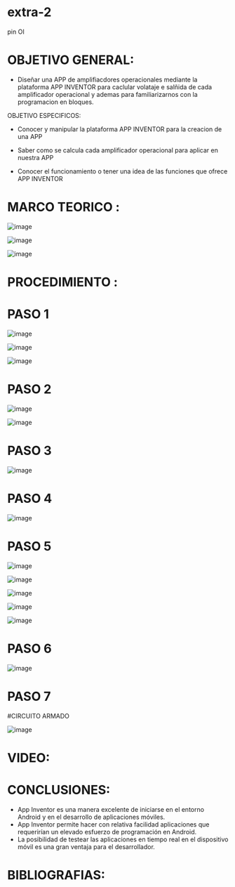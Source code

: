# extra-2
pin OI 

# OBJETIVO GENERAL:

- Diseñar una APP de amplifiacdores operacionales mediante la plataforma APP INVENTOR para caclular volataje e salñida de cada amplificador operacional y ademas para familiarizarnos con la  programacion en bloques.

OBJETIVO ESPECIFICOS:

- Conocer y manipular la plataforma APP INVENTOR para la creacion de una APP

- Saber como se calcula cada amplificador operacional para aplicar en nuestra APP

- Conocer el funcionamiento o tener una idea de las funciones que ofrece APP INVENTOR 

 # MARCO TEORICO :

![image](https://user-images.githubusercontent.com/93900233/156907162-61fb68f2-8906-4c09-bd2b-075aab11f6f4.png)

![image](https://user-images.githubusercontent.com/93900233/156906862-1262c90b-d6d7-4446-bf25-34fb83af0703.png) 

![image](https://user-images.githubusercontent.com/93900233/156907127-9a4a7921-7a19-476a-a1b4-00334d9c677d.png)

 # PROCEDIMIENTO :
 
 # PASO 1

![image](https://user-images.githubusercontent.com/93900233/156907425-b9cdb36f-ad7f-4665-b102-9ad54214d15b.png)

![image](https://user-images.githubusercontent.com/93900233/156907495-b4a0852a-66eb-404b-94a8-164fcb2b0e21.png)

![image](https://user-images.githubusercontent.com/93900233/156907656-abf85a4a-337c-47fd-99c1-47d948b060dd.png)

 # PASO 2

![image](https://user-images.githubusercontent.com/93900233/156907977-1d85b216-b463-4ca0-a5b8-1b5369207050.png)

![image](https://user-images.githubusercontent.com/93900233/156910723-9bcf038a-2118-43fd-9084-a01c3d9dfd9d.png)

 # PASO 3
 
![image](https://user-images.githubusercontent.com/93900233/156910927-2194b965-a063-4039-b3ca-fa18f277e508.png)
  
 # PASO 4
 
![image](https://user-images.githubusercontent.com/93900233/156911183-77660c02-a655-4177-bd88-bbaa97ccdeb1.png)
 
 # PASO 5
 
 ![image](https://user-images.githubusercontent.com/93900233/156911529-150b7e71-0e14-471e-a6fb-8c44718a5231.png)
 
 ![image](https://user-images.githubusercontent.com/93900233/156911591-729b8d04-1ce2-43a1-b656-f2e063ae1c61.png)

![image](https://user-images.githubusercontent.com/93900233/156911650-538fd38d-f445-492a-86c5-d0e972af2eef.png)

 ![image](https://user-images.githubusercontent.com/93900233/156911752-d7382669-9df0-46a6-9253-872fad89ca8b.png)
 
 ![image](https://user-images.githubusercontent.com/93900233/156912025-3ec1da8f-3a30-45db-856c-46950371716f.png)
 
 # PASO 6
 
 ![image](https://user-images.githubusercontent.com/93900233/156911909-23c9801c-855e-4652-b9a8-4b83610410c6.png)

 
 # PASO 7
 
 #CIRCUITO ARMADO
 
![image](https://user-images.githubusercontent.com/93900233/156912411-8340c336-2aad-48a1-9558-718918149802.png)

# VIDEO:

# CONCLUSIONES:

- App  Inventor  es  una  manera  excelente  de  iniciarse  en  el entorno Android y en el desarrollo de aplicaciones móviles.
- App Inventor permite hacer con relativa  facilidad  aplicaciones  que  requerirían  un  elevado esfuerzo de programación en Android.
- La posibilidad de testear las aplicaciones en tiempo real en el dispositivo móvil es una gran ventaja para el desarrollador.

# BIBLIOGRAFIAS:

